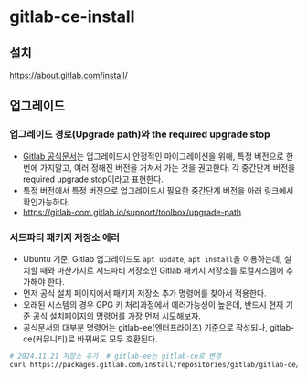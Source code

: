 # gitlab-ce-install

## 설치

<https://about.gitlab.com/install/>

## 업그레이드

### 업그레이드 경로(Upgrade path)와 the required upgrade stop

- [Gitlab 공식문서](https://docs.gitlab.com/ee/update/upgrade_paths.html)는 업그레이드시 안정적인 마이그레이션을 위해, 특정 버전으로 한 번에 가지말고, 여러 정해진 버전을 거쳐서 가는 것을 권고한다. 각 중간단계 버전을 required upgrade stop이라고 표현한다.
- 특정 버전에서 특정 버전으로 업그레이드시 필요한 중간단계 버전을 아래 링크에서 확인가능하다.
- <https://gitlab-com.gitlab.io/support/toolbox/upgrade-path>

### 서드파티 패키지 저장소 에러

- Ubuntu 기준, Gitlab 업그레이드도 `apt update`, `apt install`을 이용하는데, 설치할 때와 마찬가지로 서드파티 저장소인 Gitlab 패키지 저장소를 로컬시스템에 추가해야 한다.
- 먼저 공식 설치 페이지에서 패키지 저장소 추가 명령어를 찾아서 적용한다.
- 오래된 시스템의 경우 GPG 키 처리과정에서 에러가능성이 높은데, 반드시 현재 기준 공식 설치페이지의 명령어를 가장 먼저 시도해보자.
- 공식문서의 대부분 명령어는 gitlab-ee(엔터프라이즈) 기준으로 작성되나, gitlab-ce(커뮤니티)로 바꿔써도 모두 호환된다.

```sh
# 2024.11.21 저장소 추가  # gitlab-ee는 gitlab-ce로 변경
curl https://packages.gitlab.com/install/repositories/gitlab/gitlab-ce/script.deb.sh | sudo bash
```
